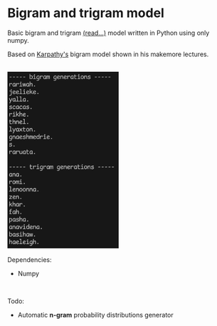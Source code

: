 <h1>Bigram and trigram model</h1>

<p>Basic bigram and trigram <a href="https://en.wikipedia.org/wiki/N-gram">(read...)</a> model written in Python using only numpy.</p>

<p>Based on <a href="https://github.com/karpathy/makemore">Karpathy's</a> bigram model shown in his makemore lectures.</p>
<br>
<img src="preview.png" width="250px">
<br>
<p>Dependencies:</p>
<ul>
    <li>Numpy</li>
</ul>
<br>
<p>Todo:</p>
<ul>
    <li>Automatic <b>n-gram</b> probability distributions generator</li>
</ul>